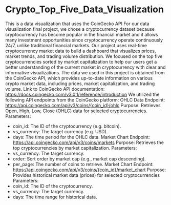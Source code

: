 # Crypto_Top_Five_Data_Visualization
This is a data visualization that uses the CoinGecko API
For our data visualization final project, we chose a cryptocurrency dataset because cryptocurrency has become popular in the financial market and it allows many investment opportunities since cryptocurrency operate continuously 24/7, unlike traditional financial markets. Our project uses real-time cryptocurrency market data to build a dashboard that visualizes prices, market trends, and trading volume distribution. We focused on the top five cryptocurrencies sorted by market capitalization to help our users get a better understanding of the current market in cryptocurrency with clear and informative visualizations.
The data we used in this project is obtained from the CoinGecko API, which provides up-to-date information on various crypto market data, including prices, market capitalization, and trading volume.
Link to CoinGecko API documentation: https://docs.coingecko.com/v3.0.1/reference/introduction
We utilized the following API endpoints from the CoinGecko platform:
OHLC Data Endpoint:
https://api.coingecko.com/api/v3/coins/{coin_id}/ohlc
Purpose: Retrieves Open, High, Low, Close (OHLC) data for selected cryptocurrencies.
Parameters:
- coin_id: The ID of the cryptocurrency (e.g. bitcoin).
- vs_currency: The target currency (e.g. USD).
- days: The time period for the OHLC data.
Market Chart Endpoint:
https://api.coingecko.com/api/v3/coins/markets 
Purpose: Retrieves the top cryptocurrencies by market capitalization.
Parameters:
- vs_currency: The target currency.
- order: Sort order by market cap (e.g., market cap descending).
- per_page: The number of coins to retrieve.
Market Chart Endpoint:
https://api.coingecko.com/api/v3/coins/{coin_id}/market_chart
Purpose: Provides historical market data (prices) for selected cryptocurrencies
Parameters:
- coin_id: The ID of the cryptocurrency.
- vs_currency: The target currency.
- days: The time range for historical data.
